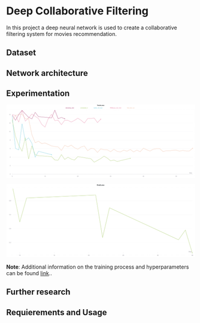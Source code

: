 # Deep Collaborative Filtering
In this project a deep neural network is used to create a collaborative filtering
system for movies recommendation.  

## Dataset

## Network architecture

## Experimentation
![Train loss](docs/train_loss.png)

![Evak loss](docs/eval_loss.png)

**Note**: Additional information on the training process and hyperparameters can be found [link](https://app.wandb.ai/polmonroig/mrs?workspace=user-polmonroig "here").. 

## Further research

## Requierements and Usage  
